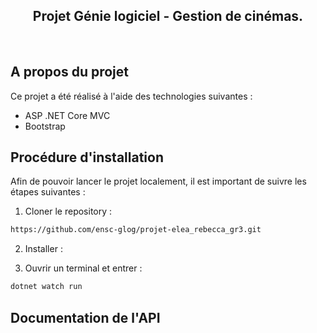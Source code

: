 <h2 align="center">Projet Génie logiciel - Gestion de cinémas.</h2>
<br/>


## A propos du projet 
Ce projet a été réalisé à l'aide des technologies suivantes : 
* ASP .NET Core MVC
* Bootstrap


## Procédure d'installation 
Afin de pouvoir lancer le projet localement, il est important de suivre les étapes suivantes : 
1. Cloner le repository : 
  ```sh
  https://github.com/ensc-glog/projet-elea_rebecca_gr3.git
  ```
2. Installer :

3. Ouvrir un terminal et entrer :
  ```sh
  dotnet watch run
  ```

## Documentation de l'API



##

